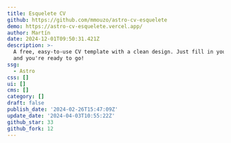 ```yaml
---
title: Esquelete CV
github: https://github.com/mmouzo/astro-cv-esquelete
demo: https://astro-cv-esquelete.vercel.app/
author: Martín
date: 2024-12-01T09:50:31.421Z
description: >-
  A free, easy-to-use CV template with a clean design. Just fill in your details
  and you're ready to go!
ssg:
  - Astro
css: []
ui: []
cms: []
category: []
draft: false
publish_date: '2024-02-26T15:47:09Z'
update_date: '2024-04-03T10:55:22Z'
github_star: 33
github_fork: 12
---
```

